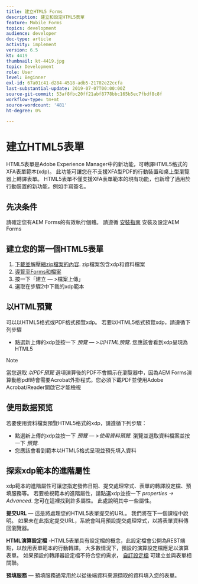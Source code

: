 ```yaml
---
title: 建立HTML5 Forms
description: 建立和設定HTML5表單
feature: Mobile Forms
topics: development
audience: developer
doc-type: article
activity: implement
version: 6.5
kt: 4419
thumbnail: kt-4419.jpg
topic: Development
role: User
level: Beginner
exl-id: 67a01c41-d284-4518-adb5-21702e22ccfa
last-substantial-update: 2019-07-07T00:00:00Z
source-git-commit: 53af8fbc20ff21abf8778bbc165b5ec7fbdf8c8f
workflow-type: tm+mt
source-wordcount: '481'
ht-degree: 0%

---
```


# 建立HTML5表單

HTML5表單是Adobe Experience Manager中的新功能，可轉譯HTML5格式的XFA表單範本(xdp)。 此功能可讓您在不支援XFA型PDF的行動裝置和桌上型瀏覽器上轉譯表單。 HTML5表單不僅支援XFA表單範本的現有功能，也新增了適用於行動裝置的新功能，例如手寫簽名。

## 先决条件

請確定您有AEM Forms的有效執行個體。 請遵循 [安裝指南](https://experienceleague.adobe.com/docs/experience-manager-65/forms/install-aem-forms/osgi-installation/installing-configuring-aem-forms-osgi.html) 安裝及設定AEM Forms

## 建立您的第一個HTML5表單

1. [下載並解壓縮zip檔案的內容](assets/assets.zip). zip檔案包含xdp和資料檔案
2. [導覽至Forms和檔案](http://localhost:4502/aem/forms.html/content/dam/formsanddocuments)
3. 按一下「建立 — >檔案上傳」
4. 選取在步驟2中下載的xdp範本

## 以HTML預覽

可以以HTML5格式或PDF格式預覽xdp。 若要以HTML5格式預覽xdp，請遵循下列步驟

* 點選新上傳的xdp並按一下 _預覽 — >以HTML預覽_. 您應該會看到xdp呈現為HTML5

>[!NOTE]
>當您選取 _以PDF預覽_ 選項演算後的PDF不會顯示在瀏覽器中，因為AEM Forms演算動態pdf時會需要Acrobat外掛程式。您必須下載PDF並使用Adobe Acrobat/Reader開啟它才能檢視


## 使用数据预览

若要使用資料檔案預覽HTML5格式的xdp，請遵循下列步驟：

* 點選新上傳的xdp並按一下 _預覽 — >使用資料預覽_. 瀏覽並選取資料檔案並按一下 _預覽_.
* 您應該會看到範本以HTML5格式呈現並預先填入資料

## 探索xdp範本的進階屬性

xdp範本的進階屬性可讓您指定發佈日期、提交處理常式、表單的轉譯設定檔、預填服務等。 若要檢視範本的進階屬性，請點選xdp並按一下 _properties -> Advanced_. 您可在這裡找到許多屬性。 此處說明其中一些屬性。

**提交URL**  — 這是將處理您的HTML5表單提交的URL。 我們將在下一個課程中說明。 如果未在此指定提交URL，系統會叫用預設提交處理常式，以將表單資料傳回瀏覽器。

**HTML演算設定檔** -HTML5表單具有設定檔的概念，此設定檔會公開為REST端點，以啟用表單範本的行動轉譯。 大多數情況下，預設的演算設定檔應足以演算表單。 如果預設的轉譯器設定檔不符合您的需求， [自訂設定檔](https://experienceleague.adobe.com/docs/experience-manager-65/forms/html5-forms/custom-profile.html) 可建立並與表單相關聯。

**預填服務**  — 預填服務通常用於以從後端資料來源擷取的資料填入您的表單。
